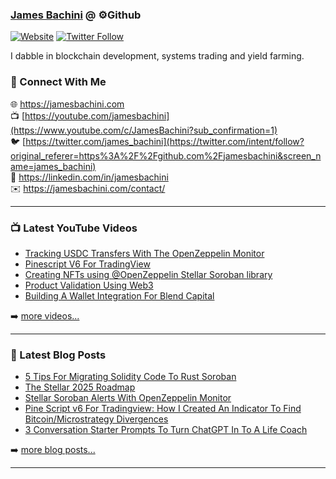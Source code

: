 ### [James Bachini][website] @ ⚙️Github

[![Website](https://img.shields.io/website?label=jamesbachini.com&style=for-the-badge&url=https%3A%2F%2Fjamesbachini.com)](https://jamesbachini.com)
[![Twitter Follow](https://img.shields.io/twitter/follow/james_bachini?color=1DA1F2&logo=twitter&style=for-the-badge)](https://twitter.com/intent/follow?original_referer=https%3A%2F%2Fgithub.com%2Fjamesbachini&screen_name=jamesbachini)

I dabble in blockchain development, systems trading and yield farming.

### 👋 Connect With Me

🌐 https://jamesbachini.com
<br />
📺 [https://youtube.com/jamesbachini](https://www.youtube.com/c/JamesBachini?sub_confirmation=1)
<br />
🐦 [https://twitter.com/james_bachini](https://twitter.com/intent/follow?original_referer=https%3A%2F%2Fgithub.com%2Fjamesbachini&screen_name=james_bachini)
<br />
👔 https://linkedin.com/in/jamesbachini
<br />
✉️ https://jamesbachini.com/contact/

---

### 📺 Latest YouTube Videos

<!-- YOUTUBE:START -->
- [Tracking USDC Transfers With The OpenZeppelin Monitor](https://www.youtube.com/watch?v=9ebmeGu1LmE)
- [Pinescript V6 For TradingView](https://www.youtube.com/watch?v=6XOTQ4OP-dE)
- [Creating NFTs using @OpenZeppelin Stellar Soroban library](https://www.youtube.com/watch?v=xA1HfckPqFs)
- [Product Validation Using Web3](https://www.youtube.com/watch?v=3iPqLtjL_9k)
- [Building A Wallet Integration For Blend Capital](https://www.youtube.com/watch?v=GbAy9f93eyE)
<!-- YOUTUBE:END -->

➡️ [more videos...](https://youtube.com/jamesbachini)

---

### 📝 Latest Blog Posts

<!-- BLOG-POST-LIST:START -->
- [5 Tips For Migrating Solidity Code To Rust Soroban](https://jamesbachini.com/migrating-solidity-to-soroban/)
- [The Stellar 2025 Roadmap](https://jamesbachini.com/stellar-2025-roadmap/)
- [Stellar Soroban Alerts With OpenZeppelin Monitor](https://jamesbachini.com/stellar-openzeppelin-monitor/)
- [Pine Script v6 For Tradingview: How I Created An Indicator To Find Bitcoin/Microstrategy Divergences](https://jamesbachini.com/pine-script-v6/)
- [3 Conversation Starter Prompts To Turn ChatGPT In To A Life Coach](https://jamesbachini.com/conversation-starter-prompts/)
<!-- BLOG-POST-LIST:END -->

➡️ [more blog posts...](https://jamesbachini.com)

---

[website]: https://jamesbachini.com
[twitter]: https://twitter.com/james_bachini
[youtube]: https://youtube.com/jamesbachini
[linkedin]: https://linkedin.com/in/jamesbachini
